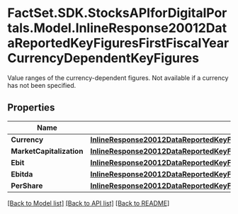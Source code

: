 # FactSet.SDK.StocksAPIforDigitalPortals.Model.InlineResponse20012DataReportedKeyFiguresFirstFiscalYearCurrencyDependentKeyFigures
Value ranges of the currency-dependent figures. Not available if a currency has not been specified.

## Properties

Name | Type | Description | Notes
------------ | ------------- | ------------- | -------------
**Currency** | [**InlineResponse20012DataReportedKeyFiguresFirstFiscalYearCurrencyDependentKeyFiguresCurrency**](InlineResponse20012DataReportedKeyFiguresFirstFiscalYearCurrencyDependentKeyFiguresCurrency.md) |  | [optional] 
**MarketCapitalization** | [**InlineResponse20012DataReportedKeyFiguresFirstFiscalYearCurrencyDependentKeyFiguresMarketCapitalization**](InlineResponse20012DataReportedKeyFiguresFirstFiscalYearCurrencyDependentKeyFiguresMarketCapitalization.md) |  | [optional] 
**Ebit** | [**InlineResponse20012DataReportedKeyFiguresFirstFiscalYearCurrencyDependentKeyFiguresEbit**](InlineResponse20012DataReportedKeyFiguresFirstFiscalYearCurrencyDependentKeyFiguresEbit.md) |  | [optional] 
**Ebitda** | [**InlineResponse20012DataReportedKeyFiguresFirstFiscalYearCurrencyDependentKeyFiguresEbitda**](InlineResponse20012DataReportedKeyFiguresFirstFiscalYearCurrencyDependentKeyFiguresEbitda.md) |  | [optional] 
**PerShare** | [**InlineResponse20012DataReportedKeyFiguresFirstFiscalYearCurrencyDependentKeyFiguresPerShare**](InlineResponse20012DataReportedKeyFiguresFirstFiscalYearCurrencyDependentKeyFiguresPerShare.md) |  | [optional] 

[[Back to Model list]](../README.md#documentation-for-models) [[Back to API list]](../README.md#documentation-for-api-endpoints) [[Back to README]](../README.md)

